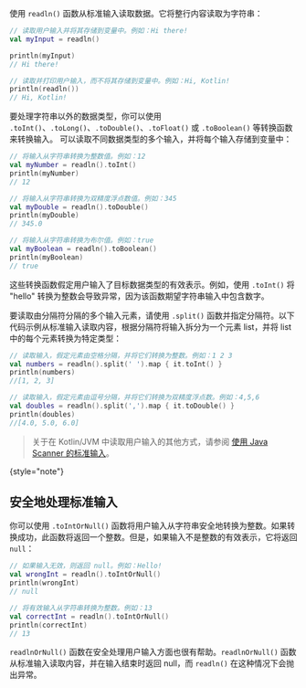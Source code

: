 [//]: # (title: 读取标准输入)

使用 `readln()` 函数从标准输入读取数据。它将整行内容读取为字符串：

```kotlin
// 读取用户输入并将其存储到变量中。例如：Hi there!
val myInput = readln()

println(myInput)
// Hi there!

// 读取并打印用户输入，而不将其存储到变量中。例如：Hi, Kotlin!
println(readln())
// Hi, Kotlin!
```

要处理字符串以外的数据类型，你可以使用 `.toInt()`、`.toLong()`、`.toDouble()`、`.toFloat()` 或 `.toBoolean()` 等转换函数来转换输入。
可以读取不同数据类型的多个输入，并将每个输入存储到变量中：

```kotlin
// 将输入从字符串转换为整数值。例如：12
val myNumber = readln().toInt()
println(myNumber)
// 12

// 将输入从字符串转换为双精度浮点数值。例如：345
val myDouble = readln().toDouble()
println(myDouble)
// 345.0

// 将输入从字符串转换为布尔值。例如：true
val myBoolean = readln().toBoolean()
println(myBoolean)
// true
```

这些转换函数假定用户输入了目标数据类型的有效表示。例如，使用 `.toInt()` 将 "hello" 转换为整数会导致异常，因为该函数期望字符串输入中包含数字。

要读取由分隔符分隔的多个输入元素，请使用 `.split()` 函数并指定分隔符。以下代码示例从标准输入读取内容，根据分隔符将输入拆分为一个元素 list，并将 list 中的每个元素转换为特定类型：

```kotlin
// 读取输入，假定元素由空格分隔，并将它们转换为整数。例如：1 2 3
val numbers = readln().split(' ').map { it.toInt() }
println(numbers)
//[1, 2, 3]

// 读取输入，假定元素由逗号分隔，并将它们转换为双精度浮点数。例如：4,5,6
val doubles = readln().split(',').map { it.toDouble() }
println(doubles)
//[4.0, 5.0, 6.0]
```

> 关于在 Kotlin/JVM 中读取用户输入的其他方式，请参阅 [使用 Java Scanner 的标准输入](standard-input.md)。
>
{style="note"}

## 安全地处理标准输入

你可以使用 `.toIntOrNull()` 函数将用户输入从字符串安全地转换为整数。如果转换成功，此函数将返回一个整数。但是，如果输入不是整数的有效表示，它将返回 `null`：

```kotlin
// 如果输入无效，则返回 null。例如：Hello!
val wrongInt = readln().toIntOrNull()
println(wrongInt)
// null

// 将有效输入从字符串转换为整数。例如：13
val correctInt = readln().toIntOrNull()
println(correctInt)
// 13
```

`readlnOrNull()` 函数在安全处理用户输入方面也很有帮助。`readlnOrNull()` 函数从标准输入读取内容，并在输入结束时返回 null，而 `readln()` 在这种情况下会抛出异常。